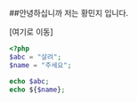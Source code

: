 ##안녕하십니까  저는 황민지 입니다.

<a herf = "http://naver.com"> [여기로 이동] </a>
```php
<?php
$abc = "살려";
$name = "주세요";

echo $abc;
echo ${$name};
```